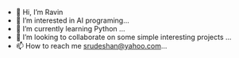 - 👋 Hi, I’m Ravin
- 👀 I’m interested in AI programing...
- 🌱 I’m currently learning Python ...
- 💞️ I’m looking to collaborate on some simple interesting projects ...
- 📫 How to reach me srudeshan@yahoo.com...

<!---
Xza85hrf/Xza85hrf is a ✨ special ✨ repository because its `README.md` (this file) appears on your GitHub profile.
You can click the Preview link to take a look at your changes.
--->
